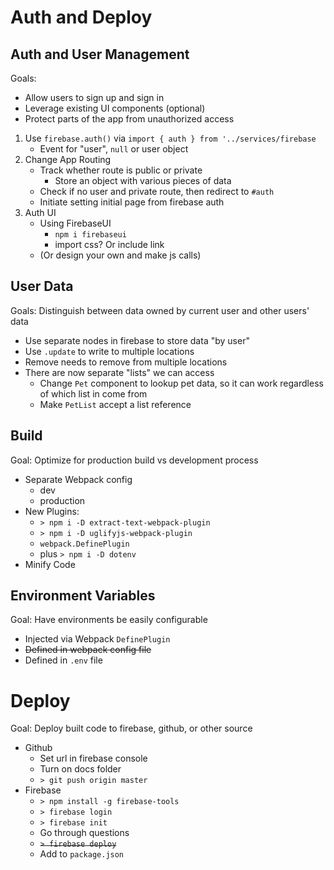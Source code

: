 Auth and Deploy
===

## Auth and User Management

Goals: 

* Allow users to sign up and sign in
* Leverage existing UI components (optional)
* Protect parts of the app from unauthorized access

1. Use `firebase.auth()` via `import { auth } from '../services/firebase`
    * Event for "user", `null` or user object
1. Change App Routing
    * Track whether route is public or private
        * Store an object with various pieces of data
    * Check if no user and private route, then redirect to `#auth`
    * Initiate setting initial page from firebase auth
1. Auth UI
    * Using FirebaseUI
        * `npm i firebaseui`
        * import css? Or include link
    * (Or design your own and make js calls)

## User Data

Goals: Distinguish between data owned by current user and other users' data

* Use separate nodes in firebase to store data "by user"
* Use `.update` to write to multiple locations
* Remove needs to remove from multiple locations
* There are now separate "lists" we can access
    * Change `Pet` component to lookup pet data, so it can work regardless
    of which list in come from
    * Make `PetList` accept a list reference

  
## Build

Goal: Optimize for production build vs development process

* Separate Webpack config
    * dev
    * production
* New Plugins:
    * `> npm i -D extract-text-webpack-plugin`
    * `> npm i -D uglifyjs-webpack-plugin`
    * `webpack.DefinePlugin`
    * plus `> npm i -D dotenv` 
* Minify Code


## Environment Variables

Goal: Have environments be easily configurable

* Injected via Webpack `DefinePlugin`
* ~~Defined in webpack config file~~
* Defined in `.env` file

# Deploy

Goal: Deploy built code to firebase, github, or other source

* Github
    * Set url in firebase console
    * Turn on docs folder
    * `> git push origin master` 
* Firebase
    * `> npm install -g firebase-tools`
    * `> firebase login`
    * `> firebase init`
    * Go through questions
    * ~~`> firebase deploy`~~
    * Add to `package.json`
